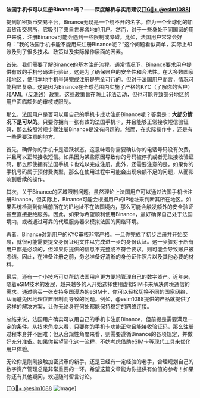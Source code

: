 **法国手机卡可以注册Binance吗？——深度解析与实用建议[[TG💪+ @esim1088](https://t.me/s/esim1088)]**

提到加密货币交易平台，Binance无疑是一个绕不开的名字。作为一个全球化的加密货币交易所，它吸引了来自世界各地的用户。然而，对于一些身处不同国家的用户来说，注册Binance可能会遇到一些限制或障碍。比如，法国用户常常会好奇：“我的法国手机卡能不能用来注册Binance呢？”这个问题看似简单，实际上却涉及到了很多技术、政策以及实际操作层面的因素。

首先，我们需要了解Binance的基本注册流程。通常情况下，Binance要求用户提供有效的手机号码进行验证，这是为了确保账户的安全性和合法性。在大多数国家和地区，使用本地手机号码完成注册是完全可行的。但对于法国用户而言，情况可能稍显复杂。这是因为Binance在全球范围内实施了严格的KYC（了解你的客户）和AML（反洗钱）政策。这些政策旨在防止非法活动，但也可能导致部分地区的用户面临额外的审核或限制。

那么，法国用户是否可以用自己的手机卡成功注册Binance呢？答案是：**大部分情况下是可以的**。只要你拥有一张有效的法国手机卡，并且能够正常接收短信验证码，那么按照常规步骤注册Binance是没有问题的。然而，在实际操作中，还是有一些需要注意的地方。

首先，确保你的手机卡是活跃状态。这意味着你需要确认你的电话号码没有欠费，并且可以正常接收短信。如果因为某些原因导致你的号码被停机或者无法接收验证码，那么即使拥有法国手机卡也难以完成注册。此外，还需要注意的是，如果你的手机号码属于预付费类型，那么在使用过程中可能会出现余额不足的问题，从而影响到后续的操作。

其次，关于Binance的区域限制问题。虽然理论上法国用户可以通过法国手机卡注册Binance，但实际上，Binance可能会根据用户的IP地址来判断其所在地区。如果系统检测到你当前所在的IP地址不在法国境内，那么可能会触发额外的安全验证甚至直接拒绝服务。因此，如果你希望顺利使用Binance，最好确保自己处于法国境内，或者通过可靠的代理服务器来模拟法国的网络环境。

再者，Binance对新用户的KYC审核非常严格。一旦你完成了初步注册并开始交易，就很可能需要提交身份证明文件以完成进一步的身份认证。这一步骤对于所有用户都是必须的，但如果你提供的信息不完整或不符合要求，则可能会导致账户被冻结。因此，在准备注册之前，务必准备好清晰的身份证件照片以及其他必要的材料。

最后，还有一个小技巧可以帮助法国用户更方便地管理自己的数字资产。近年来，随着eSIM技术的发展，越来越多的人开始选择使用虚拟SIM卡来解决跨境通信的需求。通过购买一张支持多国漫游的eSIM卡，你可以轻松切换不同的国家网络，从而避免因地理位置限制而导致的问题。例如，@esim1088提供的产品就提供了这样的解决方案，让你无论身在何处都能保持稳定的网络连接。

总结来说，法国用户确实可以用自己的手机卡注册Binance，但前提是需要满足一定的条件。从技术角度来看，只要你的手机卡功能正常且能接收验证码，那么注册过程本身并不困难；但从合规性角度来看，则需要遵循Binance的各项规定，并做好充分准备。如果你希望简化这一流程，不妨考虑借助eSIM卡等现代工具来优化用户体验。

无论你是刚刚接触加密货币的新手，还是已经有一定经验的老手，合理规划自己的数字资产管理总是非常重要的一环。希望这篇文章能为你提供有价值的参考！如果你还有其他疑问，欢迎随时留言讨论。

[[TG💪+ @esim1088](https://t.me/s/esim1088) ![Image](https://i.postimg.cc/4NQfJmqS/Snipaste-2025-05-13-00-14-12.png)]
